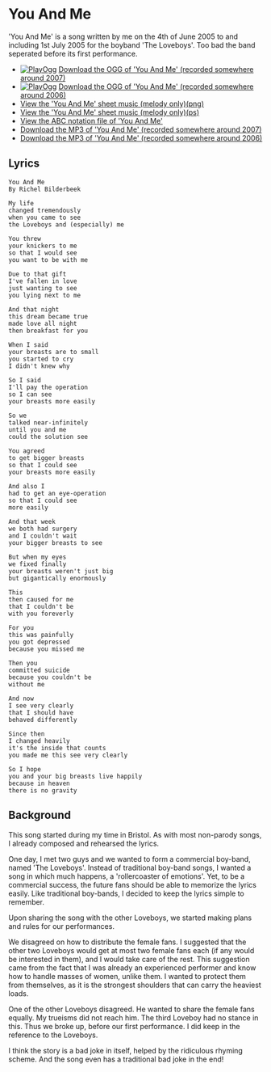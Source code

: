 # You And Me

'You And Me' is a song written by me on the 4th of June 2005 to and
including 1st July 2005 for the boyband 'The Loveboys'. Too bad the band
seperated before its first performance.

 * [![PlayOgg](http://static.fsf.org/playogg/Play_ogg_80x15.png "I support PlayOgg!")](http://playogg.org) [Download the OGG of 'You And Me' (recorded somewhere around 2007)](http://www.richelbilderbeek.nl/CD06_18YouAndMe.ogg)
 * [![PlayOgg](http://static.fsf.org/playogg/Play_ogg_80x15.png "I support PlayOgg!")](http://playogg.org) [Download the OGG of 'You And Me' (recorded somewhere around 2006)](http://www.richelbilderbeek.nl/CD05_18YouAndMe.ogg)
 * [View the 'You And Me' sheet music (melody only)(png)](YouAndMe.png)
 * [View the 'You And Me' sheet music (melody only)(ps)](YouAndMe.ps)
 * [View the ABC notation file of 'You And Me'](https://github.com/richelbilderbeek/abc/blob/master/YouAndMe.abc)
 * [Download the MP3 of 'You And Me' (recorded somewhere around 2007)](http://www.richelbilderbeek.nl/CD06_18YouAndMe.mp3)
 * [Download the MP3 of 'You And Me' (recorded somewhere around 2006)](http://www.richelbilderbeek.nl/CD05_18YouAndMe.mp3)

## Lyrics

```
You And Me
By Richel Bilderbeek

My life 
changed tremendously 
when you came to see 
the Loveboys and (especially) me 

You threw 
your knickers to me 
so that I would see 
you want to be with me 

Due to that gift 
I've fallen in love 
just wanting to see 
you lying next to me 

And that night 
this dream became true 
made love all night 
then breakfast for you 

When I said 
your breasts are to small 
you started to cry 
I didn't knew why 

So I said 
I'll pay the operation 
so I can see 
your breasts more easily 

So we
talked near-infinitely
until you and me
could the solution see

You agreed 
to get bigger breasts
so that I could see
your breasts more easily

And also I
had to get an eye-operation
so that I could see
more easily

And that week
we both had surgery
and I couldn't wait
your bigger breasts to see

But when my eyes
we fixed finally
your breasts weren't just big
but gigantically enormously

This
then caused for me
that I couldn't be
with you foreverly

For you
this was painfully
you got depressed
because you missed me

Then you
committed suicide
because you couldn't be
without me

And now
I see very clearly
that I should have
behaved differently

Since then
I changed heavily
it's the inside that counts
you made me this see very clearly

So I hope
you and your big breasts live happily
because in heaven
there is no gravity
```

## Background

This song started during my time in Bristol.
As with most non-parody songs, I already composed
and rehearsed the lyrics.

One day, I met two guys and we wanted to form a
commercial boy-band, named 'The Loveboys'. Instead
of traditional boy-band songs, I wanted a song
in which much happens, a 'rollercoaster of emotions'.
Yet, to be a commercial success, the future fans 
should be able to memorize the lyrics easily.
Like traditional boy-bands, I decided to keep the
lyrics simple to remember.

Upon sharing the song with the other Loveboys, we
started making plans and rules for our performances.

We disagreed on how to distribute the female fans.
I suggested that the other two Loveboys would get
at most two female fans each (if any would be 
interested in them), and I would take care of the rest.
This suggestion came from the fact that I was already
an experienced performer and know how to handle masses
of women, unlike them. I wanted to protect them from
themselves, as it is the strongest shoulders that
can carry the heaviest loads. 

One of the other Loveboys disagreed. He wanted to
share the female fans equally. My trueisms did
not reach him. The third Loveboy had no stance in
this. Thus we broke up, before our first performance.
I did keep in the reference to the Loveboys. 

I think the story is a bad joke in itself,
helped by the ridiculous rhyming scheme.
And the song even has a traditional bad joke in the end!

